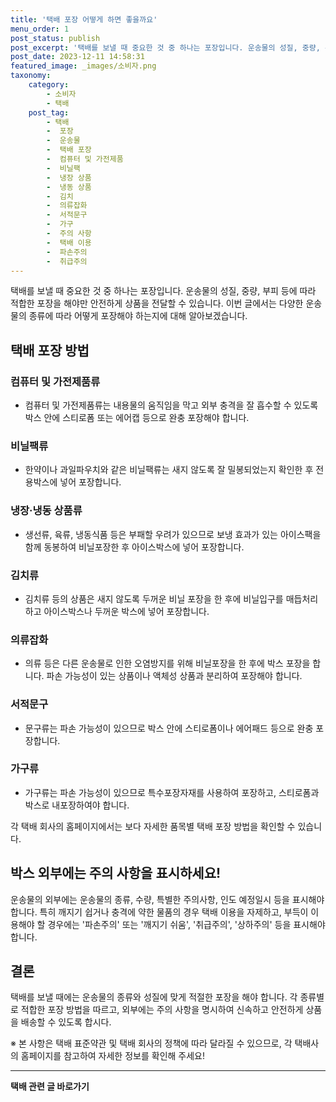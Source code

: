```yaml
---
title: '택배 포장 어떻게 하면 좋을까요'
menu_order: 1
post_status: publish
post_excerpt: '택배를 보낼 때 중요한 것 중 하나는 포장입니다. 운송물의 성질, 중량, 부피 등에 따라 적합한 포장을 해야만 안전하게 상품을 전달할 수 있습니다. 이번 글에서는 다양한 운송물의 종류에 따라 어떻게 포장해야 하는지에 대해 알아보겠습니다.'
post_date: 2023-12-11 14:58:31
featured_image: _images/소비자.png
taxonomy:
    category:
        - 소비자
        - 택배
    post_tag:
        - 택배
        -  포장
        -  운송물
        -  택배 포장
        -  컴퓨터 및 가전제품
        -  비닐팩
        -  냉장 상품
        -  냉동 상품
        -  김치
        -  의류잡화
        -  서적문구
        -  가구
        -  주의 사항
        -  택배 이용
        -  파손주의
        -  취급주의
---
```



택배를 보낼 때 중요한 것 중 하나는 포장입니다. 운송물의 성질, 중량, 부피 등에 따라 적합한 포장을 해야만 안전하게 상품을 전달할 수 있습니다. 이번 글에서는 다양한 운송물의 종류에 따라 어떻게 포장해야 하는지에 대해 알아보겠습니다.

## 택배 포장 방법

### 컴퓨터 및 가전제품류

- 컴퓨터 및 가전제품류는 내용물의 움직임을 막고 외부 충격을 잘 흡수할 수 있도록 박스 안에 스티로폼 또는 에어캡 등으로 완충 포장해야 합니다.

### 비닐팩류

- 한약이나 과일파우치와 같은 비닐팩류는 새지 않도록 잘 밀봉되었는지 확인한 후 전용박스에 넣어 포장합니다.

### 냉장·냉동 상품류

- 생선류, 육류, 냉동식품 등은 부패할 우려가 있으므로 보냉 효과가 있는 아이스팩을 함께 동봉하여 비닐포장한 후 아이스박스에 넣어 포장합니다.

### 김치류

- 김치류 등의 상품은 새지 않도록 두꺼운 비닐 포장을 한 후에 비닐입구를 매듭처리하고 아이스박스나 두꺼운 박스에 넣어 포장합니다.

### 의류잡화

- 의류 등은 다른 운송물로 인한 오염방지를 위해 비닐포장을 한 후에 박스 포장을 합니다. 파손 가능성이 있는 상품이나 액체성 상품과 분리하여 포장해야 합니다.

### 서적문구

- 문구류는 파손 가능성이 있으므로 박스 안에 스티로폼이나 에어패드 등으로 완충 포장합니다.

### 가구류

- 가구류는 파손 가능성이 있으므로 특수포장자재를 사용하여 포장하고, 스티로폼과 박스로 내포장하여야 합니다.

각 택배 회사의 홈페이지에서는 보다 자세한 품목별 택배 포장 방법을 확인할 수 있습니다.

## 박스 외부에는 주의 사항을 표시하세요!

운송물의 외부에는 운송물의 종류, 수량, 특별한 주의사항, 인도 예정일시 등을 표시해야 합니다. 특히 깨지기 쉽거나 충격에 약한 물품의 경우 택배 이용을 자제하고, 부득이 이용해야 할 경우에는 '파손주의' 또는 '깨지기 쉬움', '취급주의', '상하주의' 등을 표시해야 합니다.

## 결론

택배를 보낼 때에는 운송물의 종류와 성질에 맞게 적절한 포장을 해야 합니다. 각 종류별로 적합한 포장 방법을 따르고, 외부에는 주의 사항을 명시하여 신속하고 안전하게 상품을 배송할 수 있도록 합시다.

※ 본 사항은 택배 표준약관 및 택배 회사의 정책에 따라 달라질 수 있으므로, 각 택배사의 홈페이지를 참고하여 자세한 정보를 확인해 주세요!


<!-- wp:separator -->
<hr class="wp-block-separator has-alpha-channel-opacity"/>
<!-- /wp:separator -->

<!-- wp:group {"backgroundColor":"base","layout":{"type":"constrained"}} -->
<div class="wp-block-group has-base-background-color has-background"><!-- wp:paragraph {"align":"center","fontSize":"medium"} -->
<p class="has-text-align-center has-large-font-size"><strong>택배 관련 글 바로가기</strong></p>
<!-- /wp:paragraph -->


<!-- wp:latest-posts
{"categories":[{"id":31319,"count":19,"description":"","link":"https://uknowlaw.com/category/%ed%83%9d%eb%b0%b0/","name":"택배","slug":"택배","taxonomy":"category","parent":0,"meta":[],"_links":{"self":[{"href":"https://uknowlaw.com/wp-json/wp/v2/categories/31319"}],"collection":[{"href":"https://uknowlaw.com/wp-json/wp/v2/categories"}],"about":[{"href":"https://uknowlaw.com/wp-json/wp/v2/taxonomies/category"}],"wp:post_type":[{"href":"https://uknowlaw.com/wp-json/wp/v2/posts?categories=31319"}],"curies":[{"name":"wp","href":"https://api.w.org/{rel}","templated":true}]}}],"postsToShow":100,"excerptLength":28,"postLayout":"grid","columns":2,"featuredImageAlign":"left","featuredImageSizeSlug":"large","fontSize":"small"} /--></div>
<!-- /wp:group -->